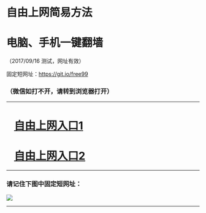 ﻿# 自由上网简易方法

# 电脑、手机一键翻墙

（2017/09/16 测试，网址有效）

固定短网址：https://git.io/free99

### （微信如打不开，请转到浏览器打开）


***





# &nbsp;&nbsp; <a href="http://ft581324811.fwq-tz1003.online/fwqtz01.html?t=091600128995 " target="_blank">自由上网入口1</a>
# &nbsp;&nbsp; <a href="http://ft2943322324.fwq-tz1004.online/fwqtz02.html?t=09160016394 " target="_blank">自由上网入口2</a>
***

### 请记住下图中固定短网址：

<img src="https://s3-us-west-2.amazonaws.com/fwq-1001/yjfq-20170905okok.png" /> 


***

